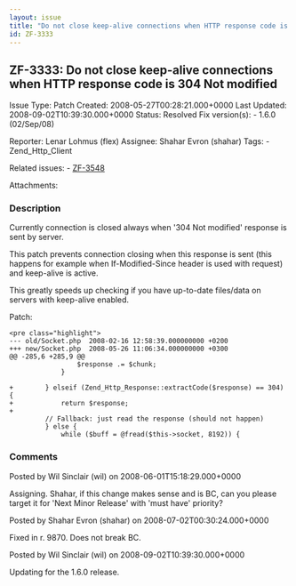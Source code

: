 ```yaml
---
layout: issue
title: "Do not close keep-alive connections when HTTP response code is 304 Not modified"
id: ZF-3333
---
```


ZF-3333: Do not close keep-alive connections when HTTP response code is 304 Not modified
----------------------------------------------------------------------------------------

 Issue Type: Patch Created: 2008-05-27T00:28:21.000+0000 Last Updated: 2008-09-02T10:39:30.000+0000 Status: Resolved Fix version(s): - 1.6.0 (02/Sep/08)
 
 Reporter:  Lenar Lohmus (flex)  Assignee:  Shahar Evron (shahar)  Tags: - Zend\_Http\_Client
 
 Related issues: - [ZF-3548](/issues/browse/ZF-3548)
 
 Attachments: 
### Description

Currently connection is closed always when '304 Not modified' response is sent by server.

This patch prevents connection closing when this response is sent (this happens for example when If-Modified-Since header is used with request) and keep-alive is active.

This greatly speeds up checking if you have up-to-date files/data on servers with keep-alive enabled.

Patch:

 
    <pre class="highlight">
    --- old/Socket.php  2008-02-16 12:58:39.000000000 +0200
    +++ new/Socket.php  2008-05-26 11:06:34.000000000 +0300
    @@ -285,6 +285,9 @@
                     $response .= $chunk;
                 }
     
    +        } elseif (Zend_Http_Response::extractCode($response) == 304) {
    +            return $response;
    +        
             // Fallback: just read the response (should not happen)
             } else {
                 while ($buff = @fread($this->socket, 8192)) {


 

 

### Comments

Posted by Wil Sinclair (wil) on 2008-06-01T15:18:29.000+0000

Assigning. Shahar, if this change makes sense and is BC, can you please target it for 'Next Minor Release' with 'must have' priority?

 

 

Posted by Shahar Evron (shahar) on 2008-07-02T00:30:24.000+0000

Fixed in r. 9870. Does not break BC.

 

 

Posted by Wil Sinclair (wil) on 2008-09-02T10:39:30.000+0000

Updating for the 1.6.0 release.

 

 